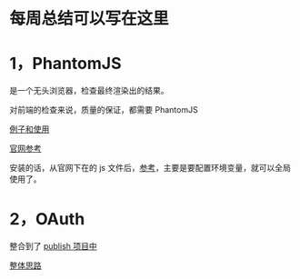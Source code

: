 # 每周总结可以写在这里

# 1，PhantomJS

是一个无头浏览器，检查最终渲染出的结果。

对前端的检查来说，质量的保证，都需要 PhantomJS

[例子和使用](https://github.com/crane0/test-publish/tree/oauth/check)

[官网参考](https://phantomjs.org/quick-start.html)

安装的话，从官网下在的 js 文件后，[参考](https://www.it-swarm.dev/zh/installation/%E5%9C%A8mac%E4%B8%8A%E5%AE%89%E8%A3%85phantomjs/824782530/)，主要是要配置环境变量，就可以全局使用了。

# 2，OAuth

整合到了 [publish 项目中](https://github.com/crane0/test-publish/tree/oauth)

[整体思路](https://github.com/crane0/test-publish/blob/oauth/OAuth.md)
